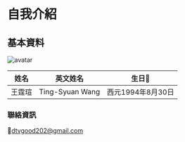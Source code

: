 # 自我介紹

## 基本資料
![avatar](https://avatars2.githubusercontent.com/u/8935531?v=3&s=460)

|姓名|英文姓名|生日:birthday:|
|:-:|:-:|:-:|
| 王霆瑄|Ting-Syuan Wang|西元1994年8月30日|

### 聯絡資訊

:email:[dtvgood202@gmail.com](mailto:dtvgood202@gmail.com)
